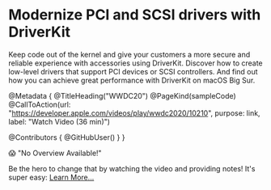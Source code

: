 # Modernize PCI and SCSI drivers with DriverKit

Keep code out of the kernel and give your customers a more secure and reliable experience with accessories using DriverKit. Discover how to create low-level drivers that support PCI devices or SCSI controllers. And find out how you can achieve great performance with DriverKit on macOS Big Sur.

@Metadata {
   @TitleHeading("WWDC20")
   @PageKind(sampleCode)
   @CallToAction(url: "https://developer.apple.com/videos/play/wwdc2020/10210", purpose: link, label: "Watch Video (36 min)")

   @Contributors {
      @GitHubUser(<replace this with your GitHub handle>)
   }
}

😱 "No Overview Available!"

Be the hero to change that by watching the video and providing notes! It's super easy:
 [Learn More…](https://wwdcnotes.com/documentation/wwdcnotes/contributing)
